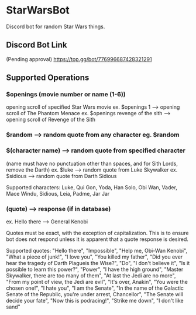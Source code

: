 # StarWarsBot

Discord bot for random Star Wars things. 

## Discord Bot Link
(Pending approval)
https://top.gg/bot/776996687428321291

## Supported Operations

### $openings (movie number or name (1-6)) 
opening scroll of specified Star Wars movie 
ex. $openings 1 --> opening scroll of The Phantom Menace 
ex. $openings revenge of the sith --> opening scroll of Revenge of the Sith

### $random --> random quote from any character eg. $random

### $(character name) --> random quote from specified character 
(name must have no punctuation other than spaces, and for Sith Lords, remove the Darth) 
ex. $luke --> random quote from Luke Skywalker 
ex. $sidious --> random quote from Darth Sidious

Supported characters: Luke, Qui Gon, Yoda, Han Solo, Obi Wan, Vader, Mace Windu, Sidious, Leia, Padme, Jar Jar

### (quote) --> response (if in database) 
ex. Hello there --> General Kenobi

Quotes must be exact, with the exception of capitalization. This is to ensure bot does not respond unless it is apparent that a quote response is desired.

Supported quotes: "Hello there", "Impossible", "Help me, Obi-Wan Kenobi", "What a piece of junk!", "I love you", "You killed my father", "Did you ever hear the tragedy of Darth Plagueis the Wise?", "Do", "I don't believe it", "Is it possible to learn this power?", "Power", "I have the high ground", "Master Skywalker, there are too many of them", "At last the Jedi are no more", "From my point of view, the Jedi are evil", "It's over, Anakin", "You were the chosen one!", "I hate you", "I am the Senate", "In the name of the Galactic Senate of the Republic, you're under arrest, Chancellor", "The Senate will decide your fate", "Now this is podracing!", "Strike me down", "I don't like sand"

